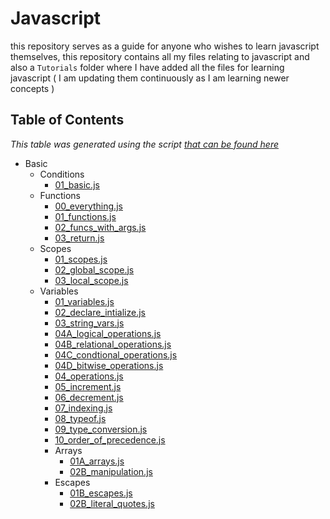 # Javascript

this repository serves as a guide for anyone who wishes to learn javascript themselves, this repository contains all my files relating to javascript and also a `Tutorials` folder where I have added all the files for learning javascript ( I am updating them continuously as I am learning newer concepts )

## Table of Contents
*This table was generated using the script [that can be found here](utils\generate_toc.js)*
- Basic
    - Conditions
        - [01_basic.js](Basic/conditions/01_basic.js)
    - Functions
        - [00_everything.js](Basic/functions/00_everything.js)
        - [01_functions.js](Basic/functions/01_functions.js)
        - [02_funcs_with_args.js](Basic/functions/02_funcs_with_args.js)
        - [03_return.js](Basic/functions/03_return.js)
    - Scopes
        - [01_scopes.js](Basic/scopes/01_scopes.js)
        - [02_global_scope.js](Basic/scopes/02_global_scope.js)
        - [03_local_scope.js](Basic/scopes/03_local_scope.js)
    - Variables
        - [01_variables.js](Basic/variables/01_variables.js)
        - [02_declare_intialize.js](Basic/variables/02_declare_intialize.js)
        - [03_string_vars.js](Basic/variables/03_string_vars.js)
        - [04A_logical_operations.js](Basic/variables/04A_logical_operations.js)
        - [04B_relational_operations.js](Basic/variables/04B_relational_operations.js)
        - [04C_condtional_operations.js](Basic/variables/04C_condtional_operations.js)
        - [04D_bitwise_operations.js](Basic/variables/04D_bitwise_operations.js)
        - [04_operations.js](Basic/variables/04_operations.js)
        - [05_increment.js](Basic/variables/05_increment.js)
        - [06_decrement.js](Basic/variables/06_decrement.js)
        - [07_indexing.js](Basic/variables/07_indexing.js)
        - [08_typeof.js](Basic/variables/08_typeof.js)
        - [09_type_conversion.js](Basic/variables/09_type_conversion.js)
        - [10_order_of_precedence.js](Basic/variables/10_order_of_precedence.js)
        - Arrays
            - [01A_arrays.js](Basic/variables/Arrays/01A_arrays.js)
            - [02B_manipulation.js](Basic/variables/Arrays/02B_manipulation.js)
        - Escapes
            - [01B_escapes.js](Basic/variables/Escapes/01B_escapes.js)
            - [02B_literal_quotes.js](Basic/variables/Escapes/02B_literal_quotes.js)